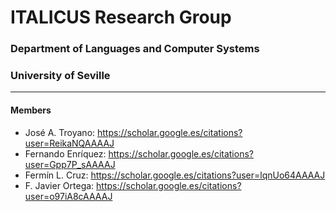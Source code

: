 # ITALICUS Research Group
### Department of Languages and Computer Systems
### University of Seville
---
#### Members
* José A. Troyano: https://scholar.google.es/citations?user=ReikaNQAAAAJ
* Fernando Enríquez: https://scholar.google.es/citations?user=Gpp7P_sAAAAJ
* Fermín L. Cruz: https://scholar.google.es/citations?user=lqnUo64AAAAJ
* F. Javier Ortega: https://scholar.google.es/citations?user=o97iA8cAAAAJ
